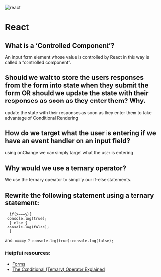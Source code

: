 ![react](https://i.ibb.co/bgwz2Ky/Webp-net-resizeimage-1.png)
# React

## What is a ‘Controlled Component’?
 An input form element whose value is controlled by React in this way is called a “controlled component”.
## Should we wait to store the users responses from the form into state when they submit the form OR should we update the state with their responses as soon as they enter them? Why.
update the state with their responses as soon as they enter them to take advantage of Conditional Rendering
## How do we target what the user is entering if we have an event handler on an input field?
using onChange we can simply target what the user is entering
## Why would we use a ternary operator?
We use the ternary operator to simplify our if-else statements.
## Rewrite the following statement using a ternary statement:
```
  if(x===y){
 console.log(true);
  } else {
 console.log(false);
  }
  ```
  ans:
`x===y ? console.log(true):console.log(false); `

### Helpful resources:
- [Forms](https://reactjs.org/docs/forms.html)
- [The Conditional (Ternary) Operator Explained](https://codeburst.io/javascript-the-conditional-ternary-operator-explained-cac7218beeff)
